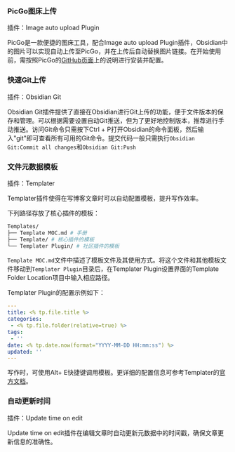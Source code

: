 ### PicGo图床上传

插件：Image auto upload Plugin

PicGo是一款便捷的图床工具，配合Image auto upload Plugin插件，Obsidian中的图片可以实现自动上传至PicGo，并在上传后自动替换图片链接。在开始使用前，需按照PicGo的[GitHub页面](https://github.com/Molunerfinn/PicGo)上的说明进行安装并配置。

### 快速Git上传

插件：Obsidian Git

Obsidian Git插件提供了直接在Obsidian进行Git上传的功能，便于文件版本的保存和管理。可以根据需要设置自动Git推送，但为了更好地控制版本，推荐进行手动推送。访问Git命令只需按下Ctrl + P打开Obsidian的命令面板，然后输入"git"即可查看所有可用的Git命令。提交代码一般只需执行`Obsidian Git:Commit all changes`和`Obsidian Git:Push`

### 文件元数据模板

插件：Templater

Templater插件使得在写博客文章时可以自动配置模板，提升写作效率。

下列路径存放了核心插件的模板：

```bash
Templates/
├── Template MOC.md # 手册
├── Template/ # 核心插件的模板
└── Templater Plugin/ # 社区插件的模板
```

`Template MOC.md`文件中描述了模板文件及其使用方式。将这个文件和其他模板文件移动到`Templater Plugin`目录后，在Templater Plugin设置界面的Template Folder Location项目中输入相应路径。

Templater Plugin的配置示例如下：

```yaml
---
title: <% tp.file.title %>
categories:
 - <% tp.file.folder(relative=true) %>
tags:
 - ''
date: <% tp.date.now(format="YYYY-MM-DD HH:mm:ss") %>
updated: ''
---
```

写作时，可使用Alt+ E快捷键调用模板。更详细的配置信息可参考Templater的[官方文档](https://silentvoid13.github.io/Templater/introduction.html)。

### 自动更新时间

插件：Update time on edit

Update time on edit插件在编辑文章时自动更新元数据中的时间戳，确保文章更新信息的准确性。
